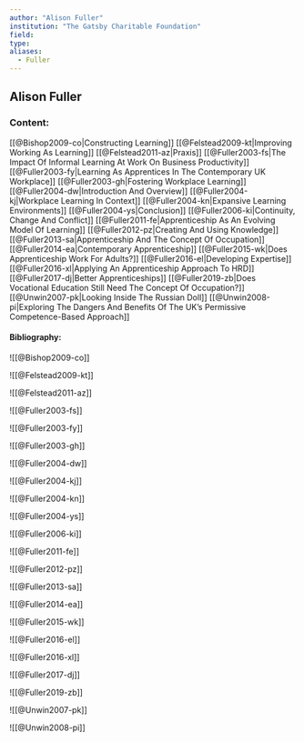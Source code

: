 ```yaml
---
author: "Alison Fuller"
institution: "The Gatsby Charitable Foundation"
field:
type:
aliases:
  - Fuller
---
```


## Alison Fuller

### Content:
[[@Bishop2009-co|Constructing Learning]]
[[@Felstead2009-kt|Improving Working As Learning]]
[[@Felstead2011-az|Praxis]]
[[@Fuller2003-fs|The Impact Of Informal Learning At Work On Business Productivity]]
[[@Fuller2003-fy|Learning As Apprentices In The Contemporary UK Workplace]]
[[@Fuller2003-gh|Fostering Workplace Learning]]
[[@Fuller2004-dw|Introduction And Overview]]
[[@Fuller2004-kj|Workplace Learning In Context]]
[[@Fuller2004-kn|Expansive Learning Environments]]
[[@Fuller2004-ys|Conclusion]]
[[@Fuller2006-ki|Continuity, Change And Conflict]]
[[@Fuller2011-fe|Apprenticeship As An Evolving Model Of Learning]]
[[@Fuller2012-pz|Creating And Using Knowledge]]
[[@Fuller2013-sa|Apprenticeship And The Concept Of Occupation]]
[[@Fuller2014-ea|Contemporary Apprenticeship]]
[[@Fuller2015-wk|Does Apprenticeship Work For Adults?]]
[[@Fuller2016-el|Developing Expertise]]
[[@Fuller2016-xl|Applying An Apprenticeship Approach To HRD]]
[[@Fuller2017-dj|Better Apprenticeships]]
[[@Fuller2019-zb|Does Vocational Education Still Need The Concept Of Occupation?]]
[[@Unwin2007-pk|Looking Inside The Russian Doll]]
[[@Unwin2008-pi|Exploring The Dangers And Benefits Of The UK’s Permissive Competence-Based Approach]]

#### Bibliography:

![[@Bishop2009-co]]

![[@Felstead2009-kt]]

![[@Felstead2011-az]]

![[@Fuller2003-fs]]

![[@Fuller2003-fy]]

![[@Fuller2003-gh]]

![[@Fuller2004-dw]]

![[@Fuller2004-kj]]

![[@Fuller2004-kn]]

![[@Fuller2004-ys]]

![[@Fuller2006-ki]]

![[@Fuller2011-fe]]

![[@Fuller2012-pz]]

![[@Fuller2013-sa]]

![[@Fuller2014-ea]]

![[@Fuller2015-wk]]

![[@Fuller2016-el]]

![[@Fuller2016-xl]]

![[@Fuller2017-dj]]

![[@Fuller2019-zb]]

![[@Unwin2007-pk]]

![[@Unwin2008-pi]]